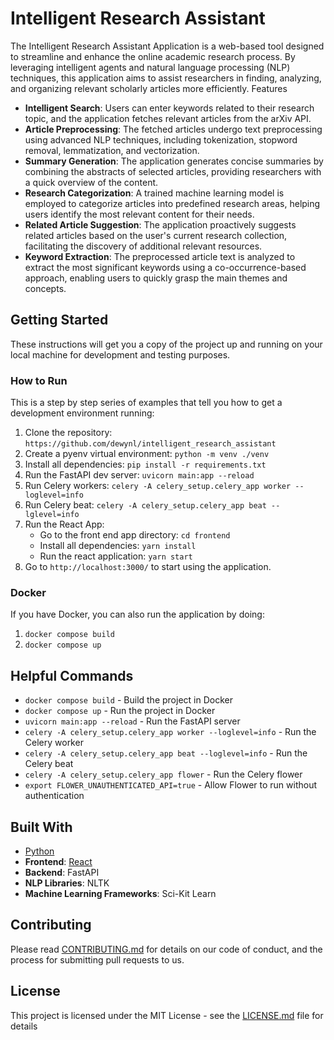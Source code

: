 # Intelligent Research Assistant

The Intelligent Research Assistant Application is a web-based tool designed to streamline and enhance the online academic research process. By leveraging intelligent agents and natural language processing (NLP) techniques, this application aims to assist researchers in finding, analyzing, and organizing relevant scholarly articles more efficiently.
Features

- **Intelligent Search**: Users can enter keywords related to their research topic, and the application fetches relevant articles from the arXiv API.
- **Article Preprocessing**: The fetched articles undergo text preprocessing using advanced NLP techniques, including tokenization, stopword removal, lemmatization, and vectorization.
- **Summary Generation**: The application generates concise summaries by combining the abstracts of selected articles, providing researchers with a quick overview of the content.
- **Research Categorization**: A trained machine learning model is employed to categorize articles into predefined research areas, helping users identify the most relevant content for their needs.
- **Related Article Suggestion**: The application proactively suggests related articles based on the user's current research collection, facilitating the discovery of additional relevant resources.
- **Keyword Extraction**: The preprocessed article text is analyzed to extract the most significant keywords using a co-occurrence-based approach, enabling users to quickly grasp the main themes and concepts.

## Getting Started

These instructions will get you a copy of the project up and running on your local machine for development and testing purposes.

### How to Run

This is a step by step series of examples that tell you how to get a development environment running:

1. Clone the repository: `https://github.com/dewynl/intelligent_research_assistant`
2. Create a pyenv virtual environment: `python -m venv ./venv`
3. Install all dependencies: `pip install -r requirements.txt`
4. Run the FastAPI dev server: `uvicorn main:app --reload`
5. Run Celery workers: `celery -A celery_setup.celery_app worker --loglevel=info`
6. Run Celery beat: `celery -A celery_setup.celery_app beat --lglevel=info`
7. Run the React App:
   - Go to the front end app directory: `cd frontend`
   - Install all dependencies: `yarn install`
   - Run the react application: `yarn start`
8. Go to `http://localhost:3000/` to start using the application.

### Docker

If you have Docker, you can also run the application by doing:
1. `docker compose build`
2. `docker compose up`

## Helpful Commands

- `docker compose build` - Build the project in Docker
- `docker compose up` - Run the project in Docker
- `uvicorn main:app --reload` - Run the FastAPI server
- `celery -A celery_setup.celery_app worker --loglevel=info` - Run the Celery worker
- `celery -A celery_setup.celery_app beat --loglevel=info` - Run the Celery beat
- `celery -A celery_setup.celery_app flower` - Run the Celery flower
- `export FLOWER_UNAUTHENTICATED_API=true` - Allow Flower to run without authentication

## Built With

- [Python](https://www.python.org/)
- **Frontend**: [React](https://reactjs.org/)
- **Backend**: FastAPI
- **NLP Libraries**: NLTK
- **Machine Learning Frameworks**: Sci-Kit Learn

## Contributing

Please read [CONTRIBUTING.md](CONTRIBUTING.md) for details on our code of conduct, and the process for submitting pull requests to us.

## License

This project is licensed under the MIT License - see the [LICENSE.md](LICENSE.md) file for details
